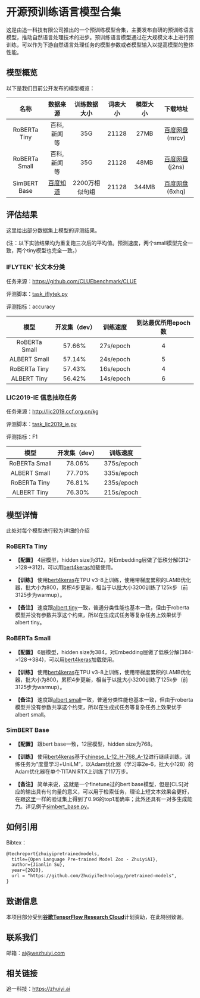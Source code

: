 # 开源预训练语言模型合集

这是由追一科技有限公司推出的一个预训练模型合集，主要发布自研的预训练语言模型，推动自然语言处理技术的进步。预训练语言模型通过在大规模文本上进行预训练，可以作为下游自然语言处理任务的模型参数或者模型输入以提高模型的整体性能。

## 模型概览

以下是我们目前公开发布的模型概览：

| 名称           | 数据来源     | 训练数据大小 | 词表大小 | 模型大小 | 下载地址 |
| :----------:  | :---------: | :---------:| :------: | :------: | :------: |
| RoBERTa Tiny  | 百科,新闻 等  |     35G    | 21128    | 27MB | [百度网盘](https://pan.baidu.com/s/1AfRKIBMIoxzXbfqWE4aDsw)(mrcv) |
| RoBERTa Small | 百科,新闻 等  |     35G    | 21128  | 48MB  | [百度网盘](https://pan.baidu.com/s/15-loby3PEwBtMLc-On6Vzg)(j2ns) |
| SimBERT Base  | [百度知道](http://zhidao.baidu.com/) | 2200万相似句组 | 21128  | 344MB  | [百度网盘](https://pan.baidu.com/s/1uGfQmX1Kxcv_cXTVsvxTsQ)(6xhq) |

## 评估结果

这里给出部分数据集上模型的评测结果。

(注：以下实验结果均为重复跑三次后的平均值。预测速度，两个small模型完全一致，两个tiny模型也完全一致。)

### IFLYTEK' 长文本分类

任务来源：https://github.com/CLUEbenchmark/CLUE

评测脚本：<a href="https://github.com/ZhuiyiTechnology/pretrained-models/blob/master/examples/task_iflytek.py">task_iflytek.py</a>

评测指标：accuracy

| 模型           | 开发集（dev） | 训练速度    | 到达最优所用epoch数 |
| :----------:  | :---------: | :---------:| :---------------: |
| RoBERTa Small |   57.66%    |  27s/epoch |         4         |
| ALBERT Small  |   57.14%    |  24s/epoch |         5         |
| RoBERTa Tiny  |   57.43%    |  16s/epoch |         4         |
| ALBERT Tiny   |   56.42%    |  14s/epoch |         6         |

### LIC2019-IE 信息抽取任务

任务来源：http://lic2019.ccf.org.cn/kg

评测脚本：<a href="https://github.com/ZhuiyiTechnology/pretrained-models/blob/master/examples/task_lic2019_ie.py">task_lic2019_ie.py</a>

评测指标：F1

| 模型           | 开发集（dev） | 训练速度    |
| :----------:  | :---------: | :---------:|
| RoBERTa Small |   78.06%    |  375s/epoch |
| ALBERT Small  |   77.70%    |  335s/epoch |
| RoBERTa Tiny  |   76.81%    |  235s/epoch |
| ALBERT Tiny   |   76.30%    |  215s/epoch |


## 模型详情

此处对每个模型进行较为详细的介绍

### RoBERTa Tiny

- <strong>【配置】</strong> 4层模型，hidden size为312，对Embedding层做了低秩分解(312->128->312)，可以用<a href="https://github.com/bojone/bert4keras/tree/master/examples">bert4keras</a>加载使用。

- <strong>【训练】</strong> 使用<a href="https://github.com/bojone/bert4keras/tree/master/pretraining">bert4keras</a>在TPU v3-8上训练，使用带梯度累积的LAMB优化器，批大小为800，累积4步更新，相当于以批大小3200训练了125k步（前3125步为warmup）。

- <strong>【备注】</strong> 速度跟<a href="https://github.com/brightmart/albert_zh">albert tiny</a>一致，普通分类性能也基本一致，但由于roberta模型并没有参数共享这个约束，所以在生成式任务等复杂任务上效果优于albert tiny。

### RoBERTa Small

- <strong>【配置】</strong> 6层模型，hidden size为384，对Embedding层做了低秩分解(384->128->384)，可以用<a href="https://github.com/bojone/bert4keras/tree/master/examples">bert4keras</a>加载使用。

- <strong>【训练】</strong> 使用<a href="https://github.com/bojone/bert4keras/tree/master/pretraining">bert4keras</a>在TPU v3-8上训练，使用带梯度累积的LAMB优化器，批大小为800，累积4步更新，相当于以批大小3200训练了125k步（前3125步为warmup）。

- <strong>【备注】</strong> 速度跟<a href="https://github.com/brightmart/albert_zh">albert small</a>一致，普通分类性能也基本一致，但由于roberta模型并没有参数共享这个约束，所以在生成式任务等复杂任务上效果优于albert small。

### SimBERT Base

- <strong>【配置】</strong> 跟bert base一致，12层模型，hidden size为768。

- <strong>【训练】</strong> 使用<a href="https://github.com/bojone/bert4keras/tree/master/pretraining">bert4keras</a>基于<a href="https://storage.googleapis.com/bert_models/2018_11_03/chinese_L-12_H-768_A-12.zip">chinese_L-12_H-768_A-12</a>进行继续训练，训练任务为“度量学习+UniLM”，以Adam优化器（学习率2e-6，批大小128）的Adam优化器在单个TITAN RTX上训练了117万步。

- <strong>【备注】</strong> 简单来说，这就是一个finetune过的bert base模型，但是[CLS]对应的输出具有句向量的意义，可以用于检索任务，理论上短文本效果会更好，在跟<a href="https://kexue.fm/archives/5743">这里</a>一样的验证集上得到了0.96的top1准确率；此外还具有一对多生成能力。详见例子<a href="examples/simbert_base.py">simbert_base.py</a>。

## 如何引用

Bibtex：

```tex
@techreport{zhuiyipretrainedmodels,
  title={Open Language Pre-trained Model Zoo - ZhuiyiAI},
  author={Jianlin Su},
  year={2020},
  url = "https://github.com/ZhuiyiTechnology/pretrained-models",
}
```

## 致谢信息
本项目部分受到[**谷歌TensorFlow Research Cloud**](https://www.tensorflow.org/tfrc)计划资助，在此特别致谢。

## 联系我们

邮箱：ai@wezhuiyi.com

## 相关链接

追一科技：https://zhuiyi.ai
